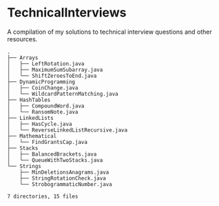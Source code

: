 # TechnicalInterviews
A compilation of my solutions to technical interview
questions and other resources.
```
.  
├── Arrays  
│   ├── LeftRotation.java  
│   ├── MaximumSumSubarray.java  
│   └── ShiftZeroesToEnd.java  
├── DynamicProgramming  
│   ├── CoinChange.java  
│   └── WildcardPatternMatching.java  
├── HashTables  
│   ├── CompoundWord.java  
│   └── RansomNote.java  
├── LinkedLists  
│   ├── HasCycle.java  
│   └── ReverseLinkedListRecursive.java  
├── Mathematical  
│   └── FindGrantsCap.java  
├── Stacks  
│   ├── BalancedBrackets.java  
│   └── QueueWithTwoStacks.java  
└── Strings  
    ├── MinDeletionsAnagrams.java  
    ├── StringRotationCheck.java  
    └── StrobogrammaticNumber.java  
  
7 directories, 15 files  
```
